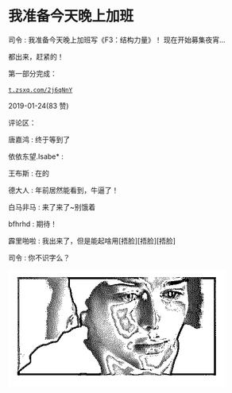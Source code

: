 # 我准备今天晚上加班

司令 : 我准备今天晚上加班写《F3：结构力量》！ 现在开始募集夜宵...

都出来，赶紧的！

第一部分完成：

[`t.zsxq.com/2j6qNnY`](https://t.zsxq.com/2j6qNnY)

2019-01-24(83 赞)

评论区：

唐嘉鸿 : 终于等到了

依依东望.Isabe* :

王布斯 : 在的

德大人 : 年前居然能看到，牛逼了！

白马非马 : 来了来了~别饿着

bfhrhd : 期待！

霹里啪啦 : 我出来了，但是能起啥用[捂脸][捂脸][捂脸]

司令 : 你不识字么？

![image](img/Image_192.png)